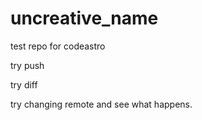 # uncreative_name
test repo for codeastro

try push

try diff

try changing remote and see what happens.

